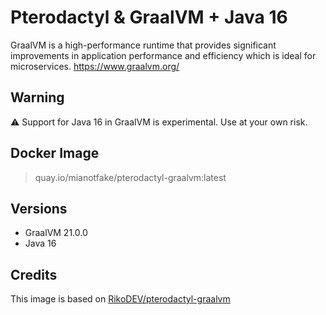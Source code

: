 # Pterodactyl & GraalVM + Java 16

GraalVM is a high-performance runtime that provides significant improvements in application performance and efficiency which is ideal for microservices. https://www.graalvm.org/

## Warning

:warning: Support for Java 16 in GraalVM is experimental. Use at your own risk.

## Docker Image

> quay.io/mianotfake/pterodactyl-graalvm:latest

## Versions
- GraalVM 21.0.0
- Java 16

## Credits

This image is based on [RikoDEV/pterodactyl-graalvm](https://github.com/RikoDEV/pterodactyl-graalvm)

